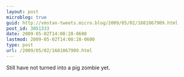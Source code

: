 ```yaml
---
layout: post
microblog: true
guid: http://vmstan-tweets.micro.blog/2009/05/02/1681067909.html
post_id: 3051333
date: 2009-05-02T14:08:28-0600
lastmod: 2009-05-02T14:08:28-0600
type: post
url: /2009/05/02/1681067909.html
---
```

Still have not turned into a pig zombie yet.
